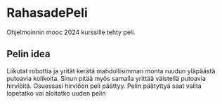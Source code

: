 # RahasadePeli
Ohjelmoinnin mooc 2024 kurssille tehty peli.

## Pelin idea
Liikutat robottia ja yrität kerätä mahdollisimman monta ruudun yläpäästä putoavia kolikoita.
Sinun pitää myös samalla yrittää väistellä putoavia hirviöitä. Osuessasi hirviöön peli päättyy.
Pelin päätyttyä saat valita lopetatko vai aloitatko uuden pelin
